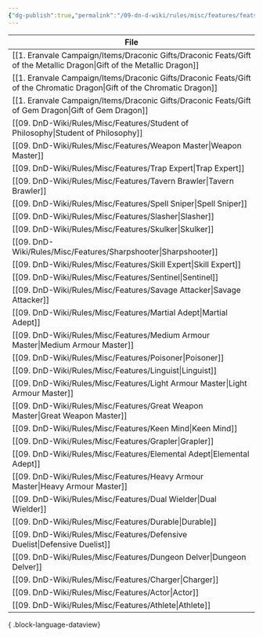 ```yaml
---
{"dg-publish":true,"permalink":"/09-dn-d-wiki/rules/misc/features/feats/"}
---
```



| File                                                                                                                       |
| -------------------------------------------------------------------------------------------------------------------------- |
| [[1. Eranvale Campaign/Items/Draconic Gifts/Draconic Feats/Gift of the Metallic Dragon\|Gift of the Metallic Dragon]]   |
| [[1. Eranvale Campaign/Items/Draconic Gifts/Draconic Feats/Gift of the Chromatic Dragon\|Gift of the Chromatic Dragon]] |
| [[1. Eranvale Campaign/Items/Draconic Gifts/Draconic Feats/Gift of Gem Dragon\|Gift of Gem Dragon]]                     |
| [[09. DnD-Wiki/Rules/Misc/Features/Student of Philosophy\|Student of Philosophy]]                                       |
| [[09. DnD-Wiki/Rules/Misc/Features/Weapon Master\|Weapon Master]]                                                       |
| [[09. DnD-Wiki/Rules/Misc/Features/Trap Expert\|Trap Expert]]                                                           |
| [[09. DnD-Wiki/Rules/Misc/Features/Tavern Brawler\|Tavern Brawler]]                                                     |
| [[09. DnD-Wiki/Rules/Misc/Features/Spell Sniper\|Spell Sniper]]                                                         |
| [[09. DnD-Wiki/Rules/Misc/Features/Slasher\|Slasher]]                                                                   |
| [[09. DnD-Wiki/Rules/Misc/Features/Skulker\|Skulker]]                                                                   |
| [[09. DnD-Wiki/Rules/Misc/Features/Sharpshooter\|Sharpshooter]]                                                         |
| [[09. DnD-Wiki/Rules/Misc/Features/Skill Expert\|Skill Expert]]                                                         |
| [[09. DnD-Wiki/Rules/Misc/Features/Sentinel\|Sentinel]]                                                                 |
| [[09. DnD-Wiki/Rules/Misc/Features/Savage Attacker\|Savage Attacker]]                                                   |
| [[09. DnD-Wiki/Rules/Misc/Features/Martial Adept\|Martial Adept]]                                                       |
| [[09. DnD-Wiki/Rules/Misc/Features/Medium Armour Master\|Medium Armour Master]]                                         |
| [[09. DnD-Wiki/Rules/Misc/Features/Poisoner\|Poisoner]]                                                                 |
| [[09. DnD-Wiki/Rules/Misc/Features/Linguist\|Linguist]]                                                                 |
| [[09. DnD-Wiki/Rules/Misc/Features/Light Armour Master\|Light Armour Master]]                                           |
| [[09. DnD-Wiki/Rules/Misc/Features/Great Weapon Master\|Great Weapon Master]]                                           |
| [[09. DnD-Wiki/Rules/Misc/Features/Keen Mind\|Keen Mind]]                                                               |
| [[09. DnD-Wiki/Rules/Misc/Features/Grapler\|Grapler]]                                                                   |
| [[09. DnD-Wiki/Rules/Misc/Features/Elemental Adept\|Elemental Adept]]                                                   |
| [[09. DnD-Wiki/Rules/Misc/Features/Heavy Armour Master\|Heavy Armour Master]]                                           |
| [[09. DnD-Wiki/Rules/Misc/Features/Dual Wielder\|Dual Wielder]]                                                         |
| [[09. DnD-Wiki/Rules/Misc/Features/Durable\|Durable]]                                                                   |
| [[09. DnD-Wiki/Rules/Misc/Features/Defensive Duelist\|Defensive Duelist]]                                               |
| [[09. DnD-Wiki/Rules/Misc/Features/Dungeon Delver\|Dungeon Delver]]                                                     |
| [[09. DnD-Wiki/Rules/Misc/Features/Charger\|Charger]]                                                                   |
| [[09. DnD-Wiki/Rules/Misc/Features/Actor\|Actor]]                                                                       |
| [[09. DnD-Wiki/Rules/Misc/Features/Athlete\|Athlete]]                                                                   |

{ .block-language-dataview}
